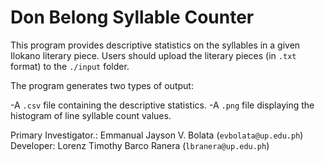 # Don Belong Syllable Counter

This program provides descriptive statistics on the syllables in a given Ilokano literary piece. Users should upload the literary pieces (in `.txt` format) to the `./input` folder.

The program generates two types of output:

-A `.csv` file containing the descriptive statistics.
-A `.png` file displaying the histogram of line syllable count values.


Primary Investigator.: Emmanual Jayson V. Bolata (`evbolata@up.edu.ph`)
Developer: Lorenz Timothy Barco Ranera (`lbranera@up.edu.ph`)